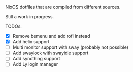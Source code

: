 NixOS dotfiles that are compiled from different sources.

Still a work in progress.

TODOs:
- [x] Remove bemenu and add rofi instead
- [x] Add helix support
- [ ] Multi monitor support with sway (probably not possible)
- [ ] Add swaylock with swayidle support
- [ ] Add syncthing support
- [ ] Add Ly login manager
